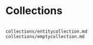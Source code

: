 # Collections 

```{include} collections/overview.md
```

```{toctree}
collections/entitycollection.md
collections/emptycollection.md
```
